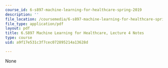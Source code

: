 ```yaml
---
course_id: 6-s897-machine-learning-for-healthcare-spring-2019
description: ''
file_location: /coursemedia/6-s897-machine-learning-for-healthcare-spring-2019/a9f17e531c3f7cec072895214a13628d_MIT6_S897S19_lec4note.pdf
file_type: application/pdf
layout: pdf
title: 6.S897 Machine Learning for Healthcare, Lecture 4 Notes
type: course
uid: a9f17e531c3f7cec072895214a13628d

---
```

None